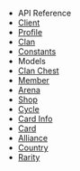 * API Reference
* [Client](client.md)
* [Profile](profile.md)
* [Clan](clan.md)
* [Constants](constants.md)
* Models
* [Clan Chest](clanchest.md)
* [Member](member.md)
* [Arena](arena.md)
* [Shop](shop.md)
* [Cycle](cycle.md)
* [Card Info](cardinfo.md)
* [Card](card.md)
* [Alliance](alliance.md)
* [Country](country.md)
* [Rarity](rarity.md)
